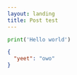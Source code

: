 ```yaml
---
layout: landing
title: Post test
---
```

```py
print('Hello world')
```
```json
{
  "yeet": "owo"
}
```
